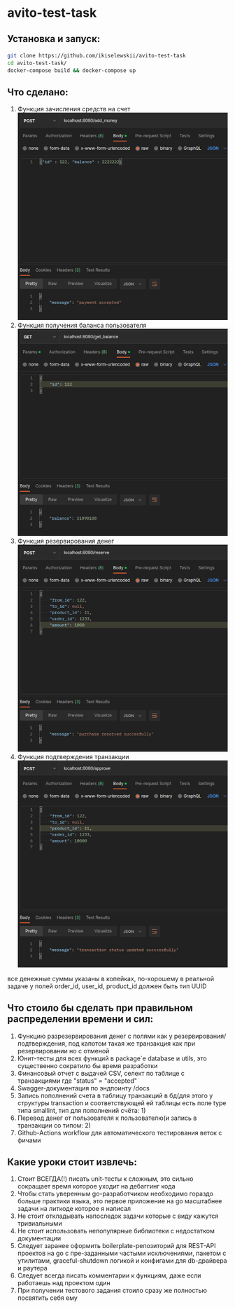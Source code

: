 # avito-test-task

## Установка и запуск:
```bash  
git clone https://github.com/ikiselewskii/avito-test-task
cd avito-test-task/
docker-compose build && docker-compose up
```

## Что сделано: 
1. Функция зачисления средств на счет  
![image](add_money.png)
2. Функция получения баланса пользователя  
![image](get_balance.png)
3. Функция резервирования денег  
![image](reserve.png)
4. Функция подтверждения транзакции  
![image](approve.png)


все денежные суммы указаны в копейках, по-хорошему в реальной задаче у полей order_id, user_id, product_id должен быть тип UUID

## Что стоило бы сделать при правильном распределении времени и сил:
1. Функцию разрезервирования денег с полями как у резервирования/подтверждения, под капотом такая же транзакция как при резервировании но с отменой
2. Юнит-тесты для всех функций в package`е database и utils, это существенно сократило бы время разработки
3. Финансовый отчет с выдачей CSV, селект по таблице с транзакциями где "status" = "accepted"
4. Swagger-документация по эндпоинту /docs
5. Запись пополнений счета в таблицу транзакций в бд(для этого у структуры transaction и соответствующей ей таблицы есть поле type типа smallint, тип для пополнений счёта: 1)
6. Перевод денег от пользователя к пользователю(и запись в транзакции со типом: 2)
7. Github-Actions workflow для автоматического тестирования веток с фичами
## Какие уроки стоит извлечь:
1. Стоит ВСЕГДА(!) писать unit-тесты к сложным, это сильно сокращает время которое уходит на дебаггинг кода 
2. Чтобы стать уверенным go-разработчиком необходимо гораздо больше практики языка, это первое приложение на go масштабнее задачи на литкоде которое я написал 
3. Не стоит откладывать напоследок задачи которые с виду кажутся тривиальными   
4. Не стоит использовать непопулярные библиотеки с недостатком документации
5. Следует заранее оформить boilerplate-репозиторий для REST-API проектов на go с пре-заданными частыми исключениями, пакетом с утилитами, graceful-shutdown логикой и конфигами для db-драйвера и раутера
6. Следует всегда писать комментарии к функциям, даже если работаешь над проектом один
7. При получении тестового задания стоило сразу же полностью посвятить себя ему
